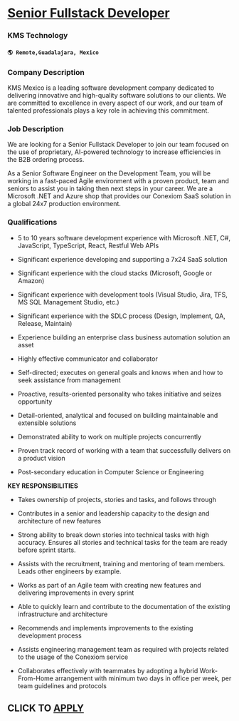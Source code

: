 # [Senior Fullstack Developer](https://www.remotewlb.com/apply/senior-fullstack-developer-109318)  
### KMS Technology  
#### `🌎 Remote,Guadalajara, Mexico`  

### **Company Description**

KMS Mexico is a leading software development company dedicated to delivering innovative and high-quality software solutions to our clients. We are committed to excellence in every aspect of our work, and our team of talented professionals plays a key role in achieving this commitment.

###  **Job Description**

We are looking for a Senior Fullstack Developer to join our team focused on the use of proprietary, AI-powered technology to increase efficiencies in the B2B ordering process.

As a Senior Software Engineer on the Development Team, you will be working in a fast-paced Agile environment with a proven product, team and seniors to assist you in taking then next steps in your career. We are a Microsoft .NET and Azure shop that provides our Conexiom SaaS solution in a global 24x7 production environment.

###  **Qualifications**

  * 5 to 10 years software development experience with Microsoft .NET, C#, JavaScript, TypeScript, React, Restful Web APIs

  * Significant experience developing and supporting a 7x24 SaaS solution

  * Significant experience with the cloud stacks (Microsoft, Google or Amazon)

  * Significant experience with development tools (Visual Studio, Jira, TFS, MS SQL Management Studio, etc.)

  * Significant experience with the SDLC process (Design, Implement, QA, Release, Maintain)

  * Experience building an enterprise class business automation solution an asset

  * Highly effective communicator and collaborator

  * Self-directed; executes on general goals and knows when and how to seek assistance from management

  * Proactive, results-oriented personality who takes initiative and seizes opportunity

  * Detail-oriented, analytical and focused on building maintainable and extensible solutions

  * Demonstrated ability to work on multiple projects concurrently

  * Proven track record of working with a team that successfully delivers on a product vision

  * Post-secondary education in Computer Science or Engineering

 **KEY RESPONSIBILITIES**

  * Takes ownership of projects, stories and tasks, and follows through

  * Contributes in a senior and leadership capacity to the design and architecture of new features

  * Strong ability to break down stories into technical tasks with high accuracy. Ensures all stories and technical tasks for the team are ready before sprint starts.

  * Assists with the recruitment, training and mentoring of team members. Leads other engineers by example.

  * Works as part of an Agile team with creating new features and delivering improvements in every sprint

  * Able to quickly learn and contribute to the documentation of the existing infrastructure and architecture

  * Recommends and implements improvements to the existing development process

  * Assists engineering management team as required with projects related to the usage of the Conexiom service

  * Collaborates effectively with teammates by adopting a hybrid Work-From-Home arrangement with minimum two days in office per week, per team guidelines and protocols

  
## CLICK TO [APPLY](https://www.remotewlb.com/apply/senior-fullstack-developer-109318)

